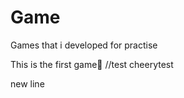 # Game
Games that i developed for practise 


This is the first game:dancer:
//test cheerytest


new line 